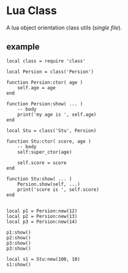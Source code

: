 # Lua Class

A lua object orientation class utils (*single file*).

## example
    local class = require 'class'

    local Persion = class('Persion')

    function Persion:ctor( age )
        self.age = age
    end

    function Persion:show( ... )
        -- body
        print('my age is ', self.age)
    end

    local Stu = class('Stu', Persion)

    function Stu:ctor( score, age )
        -- body
        self:super_ctor(age)

        self.score = score
    end

    function Stu:show( ... )
        Persion.show(self, ...)
        print('score is ', self.score)
    end


    local p1 = Persion:new(12)
    local p2 = Persion:new(13)
    local p3 = Persion:new(14)

    p1:show()
    p2:show()
    p3:show()
    p3:show()

    local s1 = Stu:new(100, 10)
    s1:show()
